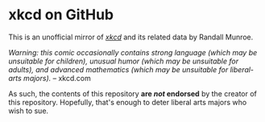 <!-- SPDX-License-Identifier: CC0-1.0 -->
# xkcd on GitHub

This is an unofficial mirror of [_xkcd_][1] and its related data by Randall Munroe.

_Warning: this comic occasionally contains strong language (which may be unsuitable for children), unusual humor (which may be unsuitable for adults), and advanced mathematics (which may be unsuitable for liberal-arts majors)._ – xkcd.com

As such, the contents of this repository __are _not_ endorsed__ by the creator of this repository. Hopefully, that's enough to deter liberal arts majors who wish to sue.

[1]: <https://xkcd.com/>
